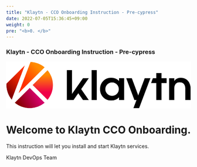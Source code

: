```yaml
---
title: "Klaytn - CCO Onboarding Instruction - Pre-cypress"
date: 2022-07-05T15:36:45+09:00
weight: 0
pre: "<b>0. </b>"
---
```


### Klaytn - CCO Onboarding Instruction - Pre-cypress
![Klaytn Logo](/images/Logo-1.png?classes=border)

# Welcome to Klaytn CCO Onboarding.   
This instruction will let you install and start Klaytn services.   
   
Klaytn DevOps Team
